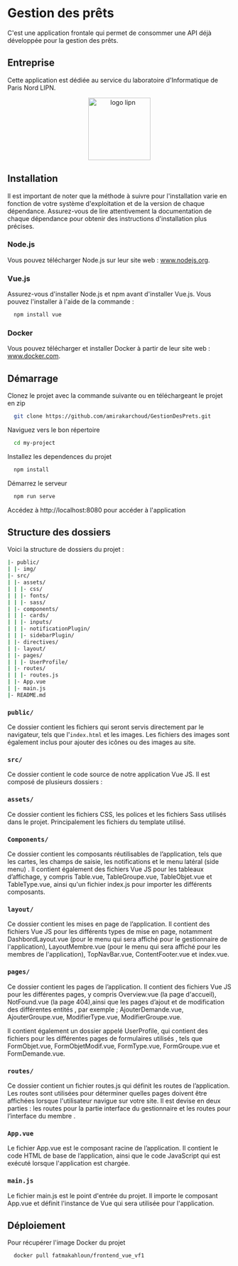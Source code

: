 # Gestion des prêts

C'est une application frontale qui permet de consommer une API déjà développée pour la gestion des prêts.

## Entreprise

Cette application est dédiée au service du laboratoire d'Informatique de Paris Nord LIPN.
<div align="center">
  <a href="https://lipn.univ-paris13.fr/" target="_blank" rel="noreferrer">
    <img src="https://pbs.twimg.com/profile_images/1565267966987575297/sFSXlner_400x400.jpg" alt="logo lipn" width="140" height="140"/> 
  </a>
</div>


## Installation

Il est important de noter que la méthode à suivre pour l'installation varie en fonction de votre système d'exploitation et de la version de chaque dépendance. Assurez-vous de lire attentivement la documentation de chaque dépendance pour obtenir des instructions d'installation plus précises.

### Node.js

Vous pouvez télécharger Node.js sur leur site web : www.nodejs.org.

### Vue.js
Assurez-vous d'installer Node.js et npm avant d'installer Vue.js. 
Vous pouvez l'installer à l'aide de la commande :

```bash
  npm install vue
```

### Docker

Vous pouvez télécharger et installer Docker à partir de leur site web : www.docker.com.

## Démarrage

Clonez le projet avec la commande suivante ou en téléchargeant le projet en zip

```bash
  git clone https://github.com/amirakarchoud/GestionDesPrets.git
```

Naviguez vers le bon répertoire 

```bash
  cd my-project
```

Installez les dependences du projet

```bash
  npm install
```

Démarrez le serveur 

```bash
  npm run serve
```

Accédez à http://localhost:8080 pour accéder à l'application

## Structure des dossiers

Voici la structure de dossiers du projet :
```bash
|- public/
| |- img/
|- src/
| |- assets/
| | |- css/
| | |- fonts/
| | |- sass/
| |- components/
| | |- cards/
| | |- inputs/
| | |- notificationPlugin/
| | |- sidebarPlugin/
| |- directives/
| |- layout/
| |- pages/
| | |- UserProfile/
| |- routes/
| | |- routes.js
| |- App.vue
| |- main.js
|- README.md
```
### `public/`

Ce dossier contient les fichiers qui seront servis directement par le navigateur, tels que l'`index.html` et les images. Les fichiers des images sont également inclus pour ajouter des icônes ou des images au site.

### `src/`

Ce dossier contient le code source de notre application Vue JS.
Il est composé de plusieurs dossiers :

### `assets/`

Ce dossier contient les fichiers CSS, les polices et les fichiers Sass utilisés dans le projet. Principalement les fichiers du template utilisé.

### `Components/`

Ce dossier contient les composants réutilisables de l’application, tels que les cartes, les champs de saisie, les notifications et le menu latéral (side menu) . Il contient également des fichiers Vue JS pour les tableaux d’affichage, y compris Table.vue, TableGroupe.vue, TableObjet.vue et TableType.vue, ainsi qu'un fichier index.js pour importer les différents composants.

### `layout/`

Ce dossier contient les mises en page de l’application. Il contient des fichiers Vue JS pour les différents types de mise en page, notamment DashbordLayout.vue (pour le menu qui sera affiché pour le gestionnaire de l'application), LayoutMembre.vue (pour le menu qui sera affiché pour les membres de l'application), TopNavBar.vue, ContentFooter.vue et index.vue.

### `pages/`

Ce dossier contient les pages de l’application. Il contient des fichiers Vue JS pour les différentes pages, y compris Overview.vue (la page d'accueil), NotFound.vue (la page 404),ainsi que les pages d’ajout et de modification des différentes entités , par exemple ; AjouterDemande.vue, AjouterGroupe.vue, ModifierType.vue, ModifierGroupe.vue. 

Il contient également un dossier appelé UserProfile, qui contient des fichiers pour les différentes pages de formulaires utilisés , tels que FormObjet.vue, FormObjetModif.vue, FormType.vue, FormGroupe.vue et FormDemande.vue.

### `routes/`

Ce dossier contient un fichier routes.js qui définit les routes de l’application. Les routes sont utilisées pour déterminer quelles pages doivent être affichées lorsque l'utilisateur navigue sur votre site. Il est devise en deux parties : les routes pour la partie interface du gestionnaire et les routes pour l’interface du membre .

### `App.vue`

Le fichier App.vue est le composant racine de l’application. Il contient le code HTML de base de l’application, ainsi que le code JavaScript qui est exécuté lorsque l'application est chargée.

### `main.js`

Le fichier main.js est le point d'entrée du projet. Il importe le composant App.vue et définit l'instance de Vue qui sera utilisée pour l'application.

## Déploiement

Pour récupérer l'image Docker du projet 

```bash
  docker pull fatmakahloun/frontend_vue_vf1
```
